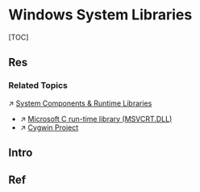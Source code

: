 # Windows System Libraries

[TOC]



## Res
### Related Topics
↗ [System Components & Runtime Libraries](../../../📟%20System%20Level%20Programming/😴%20System%20Components%20&%20Runtime%20Libraries/System%20Components%20&%20Runtime%20Libraries.md)
- ↗ [Microsoft C run-time library (MSVCRT.DLL)](../../../📟%20System%20Level%20Programming/😴%20System%20Components%20&%20Runtime%20Libraries/📌%20System%20Core%20Function%20Libraries%20&%20C%20Standard%20Library/Microsoft%20C%20run-time%20library%20(MSVCRT.DLL)/Microsoft%20C%20run-time%20library%20(MSVCRT.DLL).md)
- ↗ [Cygwin Project](../../../📟%20System%20Level%20Programming/😴%20System%20Components%20&%20Runtime%20Libraries/Cygwin%20Project/Cygwin%20Project.md)



## Intro



## Ref
